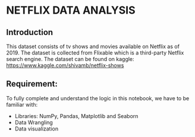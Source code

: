 # NETFLIX DATA ANALYSIS
## Introduction 
This dataset consists of tv shows and movies available on Netflix as of 2019. The dataset is collected from Flixable which is a third-party Netflix search engine. 
The dataset can be found on kaggle: https://www.kaggle.com/shivamb/netflix-shows
## Requirement:
To fully complete and understand the logic in this notebook, we have to be familiar with:
- Libraries: NumPy, Pandas, Matplotlib and Seaborn
- Data Wrangling
- Data visualization

